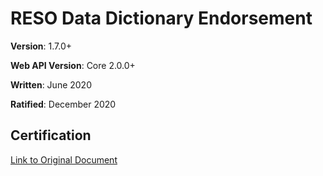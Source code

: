 # RESO Data Dictionary Endorsement
**Version**: 1.7.0+ 

**Web API Version**: Core 2.0.0+

**Written**: June 2020

**Ratified**: December 2020

## Certification
[Link to Original Document](https://docs.google.com/document/d/15DFf9kDX_mlGCJVOch2fztl8W5h-yd18N0_03Sb4HwM/edit)
